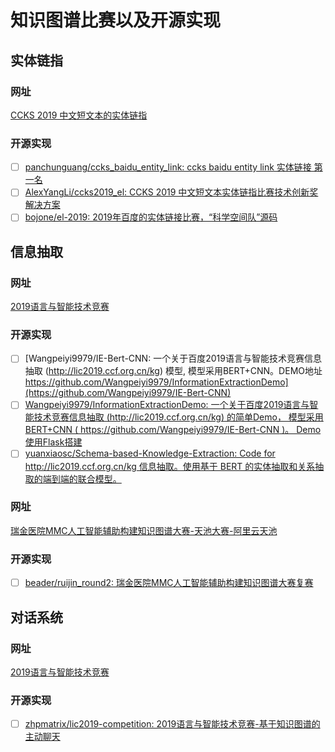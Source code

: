 # 知识图谱比赛以及开源实现

## 实体链指

### 网址

[CCKS 2019 中文短文本的实体链指](https://biendata.com/competition/ccks_2019_el/)

### 开源实现

- [ ] [panchunguang/ccks_baidu_entity_link: ccks baidu entity link 实体链接 第一名](https://github.com/panchunguang/ccks_baidu_entity_link)
- [ ] [AlexYangLi/ccks2019_el: CCKS 2019 中文短文本实体链指比赛技术创新奖解决方案](https://github.com/AlexYangLi/ccks2019_el)
- [ ] [bojone/el-2019: 2019年百度的实体链接比赛，“科学空间队”源码](https://github.com/bojone/el-2019)

## 信息抽取

### 网址

[2019语言与智能技术竞赛](http://lic2019.ccf.org.cn/kg)

### 开源实现

- [ ] [Wangpeiyi9979/IE-Bert-CNN: 一个关于百度2019语言与智能技术竞赛信息抽取 (http://lic2019.ccf.org.cn/kg) 模型, 模型采用BERT+CNN。DEMO地址 https://github.com/Wangpeiyi9979/InformationExtractionDemo](https://github.com/Wangpeiyi9979/IE-Bert-CNN)
- [ ] [Wangpeiyi9979/InformationExtractionDemo: 一个关于百度2019语言与智能技术竞赛信息抽取 (http://lic2019.ccf.org.cn/kg) 的简单Demo， 模型采用BERT+CNN ( https://github.com/Wangpeiyi9979/IE-Bert-CNN )。 Demo使用Flask搭建](https://github.com/Wangpeiyi9979/InformationExtractionDemo)
- [ ] [yuanxiaosc/Schema-based-Knowledge-Extraction: Code for http://lic2019.ccf.org.cn/kg 信息抽取。使用基于 BERT 的实体抽取和关系抽取的端到端的联合模型。](https://github.com/yuanxiaosc/Schema-based-Knowledge-Extraction)

### 网址

[瑞金医院MMC人工智能辅助构建知识图谱大赛-天池大赛-阿里云天池](https://tianchi.aliyun.com/competition/entrance/231687/information)

### 开源实现

- [ ] [beader/ruijin_round2: 瑞金医院MMC人工智能辅助构建知识图谱大赛复赛](https://github.com/beader/ruijin_round2)

## 对话系统

### 网址

[2019语言与智能技术竞赛](http://lic2019.ccf.org.cn/talk)

### 开源实现

- [ ] [zhpmatrix/lic2019-competition: 2019语言与智能技术竞赛-基于知识图谱的主动聊天](https://github.com/zhpmatrix/lic2019-competition)
